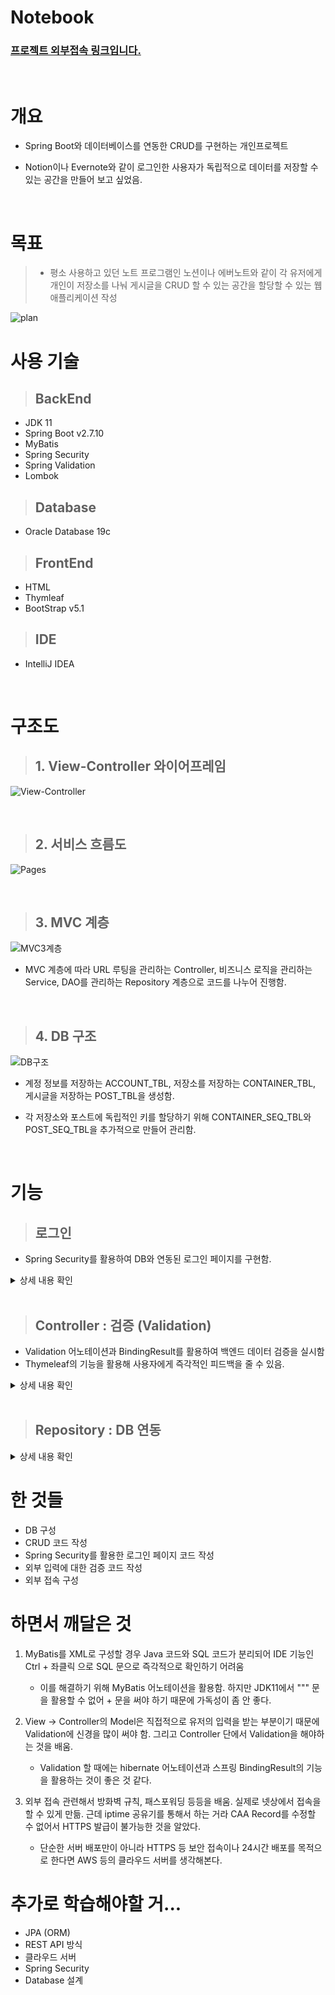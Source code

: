 # **Notebook**
### [프로젝트 외부접속 링크입니다.](http://faraway.iptime.org:131/login)

<br>

# 개요
- Spring Boot와 데이터베이스를 연동한 CRUD를 구현하는 개인프로젝트


- Notion이나 Evernote와 같이 로그인한 사용자가 독립적으로 데이터를 저장할 수 있는 공간을 만들어 보고 싶었음.

<br>

# 목표
>- 평소 사용하고 있던 노트 프로그램인 노션이나 에버노트와 같이 각 유저에게 개인이 저장소를 나눠 게시글을 CRUD 할 수 있는 공간을 할당할 수 있는 웹 애플리케이션 작성  

![plan](image/../images/willdo_export.png)

# 사용 기술
> ## BackEnd
- JDK 11
- Spring Boot v2.7.10
- MyBatis
- Spring Security
- Spring Validation
- Lombok

> ## Database
- Oracle Database 19c

> ## FrontEnd
- HTML
- Thymleaf
- BootStrap v5.1

> ## IDE
- IntelliJ IDEA

<br>

# 구조도

> ## 1. View-Controller 와이어프레임
![View-Controller](images/Wireframe_export.png)

<br>

> ## 2. 서비스 흐름도
![Pages](images/pages.png)

<br>

> ## 3. MVC 계층
![MVC3계층](images/MVC3.png)
- MVC 계층에 따라 URL 루팅을 관리하는 Controller, 비즈니스 로직을 관리하는 Service, DAO를 관리하는 Repository 계층으로 코드를 나누어 진행함.

<br>

> ## 4. DB 구조
![DB구조](images/tables.png)
- 계정 정보를 저장하는 ACCOUNT_TBL, 저장소를 저장하는 CONTAINER_TBL, 게시글을 저장하는 POST_TBL을 생성함.

- 각 저장소와 포스트에 독립적인 키를 할당하기 위해 CONTAINER_SEQ_TBL와 POST_SEQ_TBL을 추가적으로 만들어 관리함.

<br>

# 기능
> ## 로그인
- Spring Security를 활용하여 DB와 연동된 로그인 페이지를 구현함.

<details>
<summary>상세 내용 확인</summary>
<div markdown="1">

- SecurityFilterChain 을 활용하여 로그인과 로그아웃을 관리함.

```java
@Configuration
@EnableWebSecurity
public class SpringSecurityConfig {

    @Bean
    public SecurityFilterChain filterChain(HttpSecurity http) throws Exception{
        http.

            //...Builder Pattern

        return http.build();
    }

```

> ### BCryptPasswordEncoder()를 사용하여 Password를 Encoding 함.
```java
    @Bean
    PasswordEncoder passwordEncoder(){
        return new BCryptPasswordEncoder();
    }
}
```

[상세 코드](https://github.com/INGPlay/SpringMVC_Practice/blob/main/notebook/src/main/java/com/my/notebook/config/SpringSecurityConfig.java)


- UserDetailsService를 구현하여 데이터베이스와 연동함.

```Java
@Component
public class CustomUserDetailService implements UserDetailsService {
   //...

    @Override
    public UserDetails loadUserByUsername(String username) throws UsernameNotFoundException {
        Optional<EncodedAccountDTO> accountOptional = accountService.selectEncodedPasswordByUsername(username);
        EncodedAccountDTO account = accountOptional.orElseThrow(
                ()-> new UsernameNotFoundException("없는 회원입니다.")
        );

        //...
    }
}
```
[상세 코드](https://github.com/INGPlay/SpringMVC_Practice/blob/main/notebook/src/main/java/com/my/notebook/config/CustomUserDetailService.java)

</div>
</details>

<br>

> ## Controller : 검증 (Validation)
- Validation 어노테이션과 BindingResult를 활용하여 백엔드 데이터 검증을 실시함
- Thymeleaf의 기능을 활용해 사용자에게 즉각적인 피드백을 줄 수 있음.
<details>
<summary>상세 내용 확인</summary>
<div markdown="1">

- 가입 검증을 위해 RegisterForm은 다음과 같이 어노테이션과 함께 정규표현식을 사용하였음
- 다른 검증에 대해서도 다음과 같이 적절한 검증 어노테이션을 사용함
- 또한 검증을 사용하는 DTO 모델 이름은 ~Form으로 통일함. 

``` java
@Getter
@Setter
public class RegisterForm {

    // ...

    /**'
     * @Range를 Pattern에서 정규표현식으로 빼고 길이 제한을 할 수도 있지만
     * 길이 에러 메시지와 패턴 메시지를 따로 주기 위해 다 붙임
     */
    @NotNull
    @Size(min = 4, max = 10)
    @Pattern(regexp = "^([a-z0-9]*)$")
    private String username;

    @NotNull
    @Size(min = 4, max = 20)
    @Pattern(regexp = "^([A-Za-z0-9!@#$%]*)$")
    private String password;

    @NotNull
    @Size(min = 4, max = 20)
    @Pattern(regexp = "^([A-Za-z0-9!@#$%]*)$")
    private String passwordCheck;
}
```
[상세 코드](https://github.com/INGPlay/SpringMVC_Practice/blob/main/notebook/src/main/java/com/my/notebook/domain/account/RegisterForm.java)

- 어노테이션으로 할 수 없는 검증은 Controller 단에서 처리하였고, BindingResult를 통해 에러메시지를 추가함.

```java
@Slf4j
@Controller
@RequestMapping("/login")
public class AccountController {
   
   //...

    @PostMapping("/register")
    public String register(@Validated @ModelAttribute("registerForm") RegisterForm registerForm,
                           BindingResult bindingResult,
                           RedirectAttributes redirectAttributes){
        log.info("errors = {}", bindingResult);

        // Validation
        if (!registerForm.getPassword().equals(registerForm.getPasswordCheck())){
            bindingResult.reject("passwordCheck", null, "비밀번호 확인이 맞지 않습니다.");
            return "login/registerForm";
        }

        if (bindingResult.hasErrors()){
            return "login/registerForm";
        }

        // Service
        LoginDTO loginDTO = new LoginDTO(registerForm.getUsername(), registerForm.getPassword());
        String registerMessage = accountService.register(loginDTO);

        // Looting
        // 쿼리 스트링 추가
        redirectAttributes.addAttribute("registerMessage", registerMessage);

        if (registerMessage.equals("ok")){
            return "redirect:/login";
        } else {
            bindingResult.reject("serviceError", null, registerMessage);
            return "login/registerForm";
        }
    }
}
```
[상세 코드](https://github.com/INGPlay/SpringMVC_Practice/blob/main/notebook/src/main/java/com/my/notebook/controller/AccountController.java)

- properties 파일을 사용하여 에러 메시지를 관리하여 수정이 용이하게 함.

```java
Size.registerForm.username=유저이름은 {2}자에서 {1}자 길이의 문자로 이루어져야 합니다.
Size.registerForm.password=비밀번호는 {2}자에서 {1}자 길이의 문자로 이루어져야 합니다.
Size.registerForm.passwordCheck=비밀번호 확인은 {2}자에서 {1}자 길이의 문자로 이루어져야 합니다.

...
```
[상세 코드](https://github.com/INGPlay/SpringMVC_Practice/blob/main/notebook/src/main/resources/messages/errorMessages.properties)


- Thymleaf의 기능을 활용해 사용자의 입력에 대한 검증 메시지를 보여줄 수 있도록 함.

```html
...

            <form th:action method="post" th:object="${registerForm}">

                <div th:if="${#fields.hasGlobalErrors()}">
                    <p class="text-danger" th:each="e : ${#fields.globalErrors()}" th:text="${e}"></p>
                </div>

                <div class="mb-3">
                    <label for="username" class="form-label">Username</label>
                    <input type="text" class="form-control" id="username" name = "username" aria-describedby="username"
                           th:field="*{username}" th:errorclass="border-danger">

                    <div class="form-text" th:errors="*{username}" >아이디를 입력하세요</div>
                </div>

                ...

            </form>


...
```

</div>
</details>

<br>

> ## Repository : DB 연동
<details>
<summary>상세 내용 확인</summary>
<div markdown="1">

- @Mapper 어노테이션과 interface를 사용하여 MyBatis로 DB와 연동하였음.

```java
@Mapper
public interface ContainerMapper {
    @Insert("insert into CONTAINER_TBL (a_id, c_id, c_title)\n" +
            "VALUES (${accountId}, (select C_id_seq from CONTAINER_seq_tbl where a_id=${accountId}), #{containerTitle})")
    void insertContainer(CreateContainerDTO createContainerDTO);

    // ...

}

```

[상세 코드](https://github.com/INGPlay/SpringMVC_Practice/blob/main/notebook/src/main/java/com/my/notebook/mapper/ContainerMapper.java)


- 테스트를 위한 DDL 문 같은 경우는 XML로 따로 관리하였음.

```xml

<?xml version="1.0" encoding="UTF-8" ?>
<!DOCTYPE mapper PUBLIC "-//ibatis.apache.org//DTD Mapper 3.0//EN" "http://ibatis.apache.org/dtd/ibatis-3-mapper.dtd">
<mapper namespace="com.my.notebook.mapper.seq.AccountSeqMapper">

    <select id="getAccountIdSeqCurrval" resultType="_long">
        SELECT a_id_seq.currval FROM dual
    </select>

    <select id="createAccountIdSeq">
        CREATE SEQUENCE a_id_seq
            START WITH 1
            INCREMENT BY 1
            MINVALUE 1
            NOCYCLE
    </select>

    <select id="dropAccountIdSeq">
        BEGIN
            EXECUTE IMMEDIATE 'DROP SEQUENCE ' || 'a_id_seq';
        EXCEPTION
            WHEN OTHERS THEN
                IF SQLCODE != -2289 THEN
                    RAISE;
            END IF;
        END;
    </select>

</mapper>

```

</div>
</details>

# 한 것들
- DB 구성
- CRUD 코드 작성
- Spring Security를 활용한 로그인 페이지 코드 작성
- 외부 입력에 대한 검증 코드 작성
- 외부 접속 구성

# 하면서 깨달은 것

1. MyBatis를 XML로 구성할 경우 Java 코드와 SQL 코드가 분리되어 IDE 기능인 Ctrl + 좌클릭 으로 SQL 문으로 즉각적으로 확인하기 어려움
   - 이를 해결하기 위해 MyBatis 어노테이션을 활용함. 하지만 JDK11에서 """ 문을 활용할 수 없어 + 문을 써야 하기 때문에 가독성이 좀 안 좋다.

2. View -> Controller의 Model은 직접적으로 유저의 입력을 받는 부분이기 때문에 Validation에 신경을 많이 써야 함. 그리고 Controller 단에서 Validation을 해야하는 것을 배움.
   - Validation 할 때에는 hibernate 어노테이션과 스프링 BindingResult의 기능을 활용하는 것이 좋은 것 같다.

3. 외부 접속 관련해서 방화벽 규칙, 패스포워딩 등등을 배움. 실제로 넷상에서 접속을 할 수 있게 만듦. 근데 iptime 공유기를 통해서 하는 거라 CAA Record를 수정할 수 없어서 HTTPS 발급이 불가능한 것을 알았다.
    - 단순한 서버 배포만이 아니라 HTTPS 등 보안 접속이나 24시간 배포를 목적으로 한다면 AWS 등의 클라우드 서버를 생각해본다.


# 추가로 학습해야할 거...
- JPA (ORM)
- REST API 방식
- 클라우드 서버
- Spring Security
- Database 설계